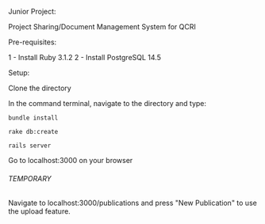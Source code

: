 Junior Project:

Project Sharing/Document Management System for QCRI

Pre-requisites:

1 - Install Ruby 3.1.2
2 - Install PostgreSQL 14.5

Setup:

Clone the directory

In the command terminal, navigate to the directory and type:

```
bundle install

rake db:create

rails server
```

Go to localhost:3000 on your browser

###### TEMPORARY
Navigate to localhost:3000/publications and press "New Publication" to use the upload feature.
